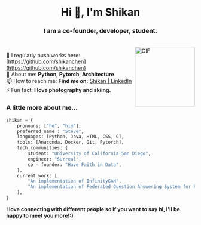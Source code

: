 <!-- 
[![trophy](https://github-profile-trophy.vercel.app/?username=shikanchen&no-bg=true&no-frame=true&count_private=true)](https://github.com/shikanchen/)

[![Bit Player's github stats](https://github-readme-stats.vercel.app/api?username=shikanchen&show_icons=true&count_private=true)](https://github.com/shikanchen/)
-->
<h1 align="center">Hi 👋, I'm Shikan</h1>
<h3 align="center">I am a co-founder, developer, student.</h3>
</br>
<img align="right" alt="GIF" height="160px" src="https://media.giphy.com/media/du3J3cXyzhj75IOgvA/giphy.gif" />

📝 I regularly push works here: [https://github.com/shikanchen](https://github.com/shikanchen)</br>
💬 About me: **Python, Pytorch, Architecture**</br>
📫 How to reach me: **Find me on:** [Shikan | LinkedIn](http://linkedin.com/in/shikan-steve-chen-25a205145)</br>
⚡ Fun fact: **I love photography and skiing.**</br>

<!-- 
<p>
<em>
  Graduate Student at <a href="https://ucsd.edu/">University of California San Diego</a></br>
  Computer Vision Algorithm Engineer at <a href="https://www.surreal.la/">Surreal</a>
</em>
</p>
-->


### A little more about me...

```python
shikan = {
    pronouns: ["he", "him"],
    preferred_name : "Steve",
    languages: [Python, Java, HTML, CSS, C],
    tools: [Anaconda, Docker, Git, Pytorch],
    tech_communities: {
        student: "University of California San Diego",
        engineer: "Surreal",
        co - founder: "Have Faith in Data",
    },
    current_work: [
        "An implementation of InfinityGAN",
        "An implementation of Federated Question Answering System for Personal Health Knowledge Graph",
    ],
}

```

**I love connecting with different people so if you want to say hi, I'll be happy to meet you more!:)**
